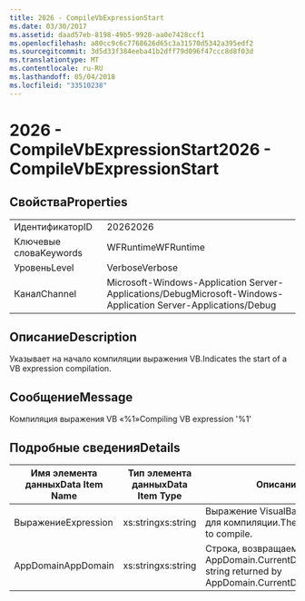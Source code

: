 ```yaml
---
title: 2026 - CompileVbExpressionStart
ms.date: 03/30/2017
ms.assetid: daad57eb-8198-49b5-9920-aa0e7428ccf1
ms.openlocfilehash: a80cc9c6c7768626d65c3a31570d5342a395edf2
ms.sourcegitcommit: 3d5d33f384eeba41b2dff79d096f47ccc8d8f03d
ms.translationtype: MT
ms.contentlocale: ru-RU
ms.lasthandoff: 05/04/2018
ms.locfileid: "33510238"
---
```

# <a name="2026---compilevbexpressionstart"></a><span data-ttu-id="125f6-102">2026 - CompileVbExpressionStart</span><span class="sxs-lookup"><span data-stu-id="125f6-102">2026 - CompileVbExpressionStart</span></span>
## <a name="properties"></a><span data-ttu-id="125f6-103">Свойства</span><span class="sxs-lookup"><span data-stu-id="125f6-103">Properties</span></span>  
  
|||  
|-|-|  
|<span data-ttu-id="125f6-104">Идентификатор</span><span class="sxs-lookup"><span data-stu-id="125f6-104">ID</span></span>|<span data-ttu-id="125f6-105">2026</span><span class="sxs-lookup"><span data-stu-id="125f6-105">2026</span></span>|  
|<span data-ttu-id="125f6-106">Ключевые слова</span><span class="sxs-lookup"><span data-stu-id="125f6-106">Keywords</span></span>|<span data-ttu-id="125f6-107">WFRuntime</span><span class="sxs-lookup"><span data-stu-id="125f6-107">WFRuntime</span></span>|  
|<span data-ttu-id="125f6-108">Уровень</span><span class="sxs-lookup"><span data-stu-id="125f6-108">Level</span></span>|<span data-ttu-id="125f6-109">Verbose</span><span class="sxs-lookup"><span data-stu-id="125f6-109">Verbose</span></span>|  
|<span data-ttu-id="125f6-110">Канал</span><span class="sxs-lookup"><span data-stu-id="125f6-110">Channel</span></span>|<span data-ttu-id="125f6-111">Microsoft-Windows-Application Server-Applications/Debug</span><span class="sxs-lookup"><span data-stu-id="125f6-111">Microsoft-Windows-Application Server-Applications/Debug</span></span>|  
  
## <a name="description"></a><span data-ttu-id="125f6-112">Описание</span><span class="sxs-lookup"><span data-stu-id="125f6-112">Description</span></span>  
 <span data-ttu-id="125f6-113">Указывает на начало компиляции выражения VB.</span><span class="sxs-lookup"><span data-stu-id="125f6-113">Indicates the start of a VB expression compilation.</span></span>  
  
## <a name="message"></a><span data-ttu-id="125f6-114">Сообщение</span><span class="sxs-lookup"><span data-stu-id="125f6-114">Message</span></span>  
 <span data-ttu-id="125f6-115">Компиляция выражения VB «%1»</span><span class="sxs-lookup"><span data-stu-id="125f6-115">Compiling VB expression '%1'</span></span>  
  
## <a name="details"></a><span data-ttu-id="125f6-116">Подробные сведения</span><span class="sxs-lookup"><span data-stu-id="125f6-116">Details</span></span>  
  
|<span data-ttu-id="125f6-117">Имя элемента данных</span><span class="sxs-lookup"><span data-stu-id="125f6-117">Data Item Name</span></span>|<span data-ttu-id="125f6-118">Тип элемента данных</span><span class="sxs-lookup"><span data-stu-id="125f6-118">Data Item Type</span></span>|<span data-ttu-id="125f6-119">Описание</span><span class="sxs-lookup"><span data-stu-id="125f6-119">Description</span></span>|  
|--------------------|--------------------|-----------------|  
|<span data-ttu-id="125f6-120">Выражение</span><span class="sxs-lookup"><span data-stu-id="125f6-120">Expression</span></span>|<span data-ttu-id="125f6-121">xs:string</span><span class="sxs-lookup"><span data-stu-id="125f6-121">xs:string</span></span>|<span data-ttu-id="125f6-122">Выражение VisualBasic, предназначенное для компиляции.</span><span class="sxs-lookup"><span data-stu-id="125f6-122">The VisualBasic expression to compile.</span></span>|  
|<span data-ttu-id="125f6-123">AppDomain</span><span class="sxs-lookup"><span data-stu-id="125f6-123">AppDomain</span></span>|<span data-ttu-id="125f6-124">xs:string</span><span class="sxs-lookup"><span data-stu-id="125f6-124">xs:string</span></span>|<span data-ttu-id="125f6-125">Строка, возвращаемая AppDomain.CurrentDomain.FriendlyName.</span><span class="sxs-lookup"><span data-stu-id="125f6-125">The string returned by AppDomain.CurrentDomain.FriendlyName.</span></span>|
